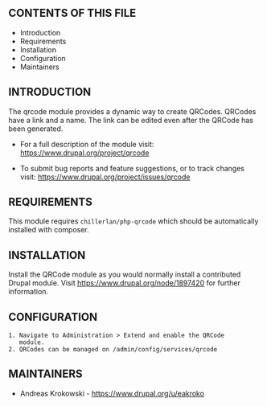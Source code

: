 CONTENTS OF THIS FILE
---------------------

 * Introduction
 * Requirements
 * Installation
 * Configuration
 * Maintainers


INTRODUCTION
------------

The qrcode module provides a dynamic way to create QRCodes.
QRCodes have a link and a name. The link can be edited even
after the QRCode has been generated.

 * For a full description of the module visit:
   https://www.drupal.org/project/qrcode

 * To submit bug reports and feature suggestions, or to track changes visit:
   https://www.drupal.org/project/issues/qrcode


REQUIREMENTS
------------

This module requires `chillerlan/php-qrcode` which should be automatically
installed with composer.


INSTALLATION
------------

Install the QRCode module as you would normally install a contributed
Drupal module. Visit https://www.drupal.org/node/1897420 for further
information.


CONFIGURATION
-------------

    1. Navigate to Administration > Extend and enable the QRCode
       module.
    2. QRCodes can be managed on /admin/config/services/qrcode


MAINTAINERS
-----------

 * Andreas Krokowski - https://www.drupal.org/u/eakroko
